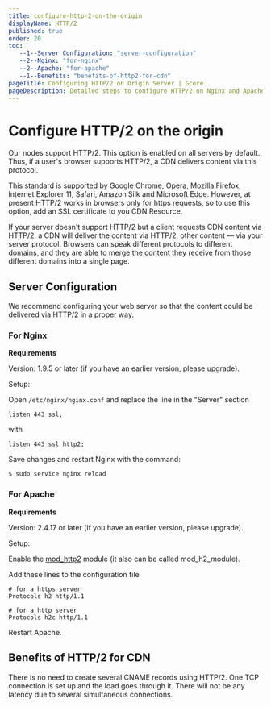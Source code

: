 ```yaml
---
title: configure-http-2-on-the-origin
displayName: HTTP/2
published: true
order: 20
toc:
   --1--Server Configuration: "server-configuration"
   --2--Nginx: "for-nginx"
   --2--Apache: "for-apache"
   --1--Benefits: "benefits-of-http2-for-cdn"
pageTitle: Configuring HTTP/2 on Origin Server | Gcore 
pageDescription: Detailed steps to configure HTTP/2 on Nginx and Apache servers and how this protocol improves CDN performance.
---
```

# Сonfigure HTTP/2 on the origin

Our nodes support HTTP/2. This option is enabled on all servers by default. Thus, if a user's browser supports HTTP/2, a CDN delivers content via this protocol. 

This standard is supported by Google Chrome, Opera, Mozilla Firefox, Internet Explorer 11, Safari, Amazon Silk and Microsoft Edge. However, at present HTTP/2 works in browsers only for https requests, so to use this option, add an SSL certificate to you CDN Resource.

If your server doesn't support HTTP/2 but a client requests CDN content via HTTP/2, a CDN will deliver the content via HTTP/2, other content — via your server protocol. Browsers can speak different protocols to different domains, and they are able to merge the content they receive from those different domains into a single page.

## Server Configuration

We recommend configuring your web server so that the content could be delivered via HTTP/2 in a proper way.  

### For Nginx

**Requirements** 

Version: 1.9.5 or later (if you have an earlier version, please upgrade).

Setup:

Open ```/etc/nginx/nginx.conf``` and replace the line in the "Server" section

```
listen 443 ssl;
```

with

```
listen 443 ssl http2;
```

Save changes and restart Nginx with the command:

```
$ sudo service nginx reload  
```

### For Apache

**Requirements**

Version: 2.4.17 or later (if you have an earlier version, please upgrade).

Setup:

Enable the <a href="https://httpd.apache.org/docs/2.4/mod/mod_http2.html" target="_blank">mod_http2</a> module (it also can be called mod_h2_module).

Add these lines to the configuration file

```
# for a https server  
Protocols h2 http/1.1
```

```
# for a http server  
Protocols h2c http/1.1
```

Restart Apache.  
  
## Benefits of HTTP/2 for CDN

There is no need to create several CNAME records using HTTP/2. One TCP connection is set up and the load goes through it. There will not be any latency due to several simultaneous connections.
